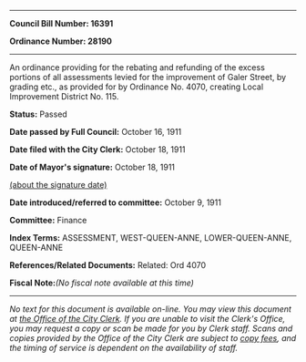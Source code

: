 

********

**Council Bill Number: 16391**
   
**Ordinance Number: 28190**
********

 An ordinance providing for the rebating and refunding of the excess portions of all assessments levied for the improvement of Galer Street, by grading etc., as provided for by Ordinance No. 4070, creating Local Improvement District No. 115.

**Status:** Passed
   
**Date passed by Full Council:** October 16, 1911
   
**Date filed with the City Clerk:** October 18, 1911
   
**Date of Mayor's signature:** October 18, 1911
   
[(about the signature date)](/~public/approvaldate.htm)
   
   
   
**Date introduced/referred to committee:** October 9, 1911
   
**Committee:** Finance
   
   
**Index Terms:** ASSESSMENT, WEST-QUEEN-ANNE, LOWER-QUEEN-ANNE, QUEEN-ANNE

**References/Related Documents:** Related: Ord 4070

**Fiscal Note:**_(No fiscal note available at this time)_
********

_No text for this document is available on-line. You may view this document at [the Office of the City Clerk](http://www.seattle.gov/leg/clerk/contactUs.htm). If you are unable to visit the Clerk's Office, you may request a copy or scan be made for you by Clerk staff. Scans and copies provided by the Office of the City Clerk are subject to [copy fees](http://clerk.seattle.gov/~public/clerkfees.htm), and the timing of service is dependent on the availability of staff._

